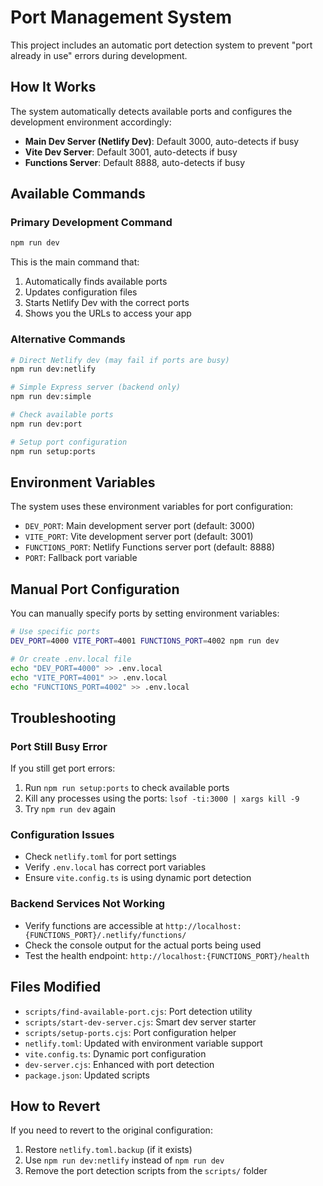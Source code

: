 # Port Management System

This project includes an automatic port detection system to prevent "port already in use" errors during development.

## How It Works

The system automatically detects available ports and configures the development environment accordingly:

- **Main Dev Server (Netlify Dev)**: Default 3000, auto-detects if busy
- **Vite Dev Server**: Default 3001, auto-detects if busy  
- **Functions Server**: Default 8888, auto-detects if busy

## Available Commands

### Primary Development Command
```bash
npm run dev
```
This is the main command that:
1. Automatically finds available ports
2. Updates configuration files
3. Starts Netlify Dev with the correct ports
4. Shows you the URLs to access your app

### Alternative Commands
```bash
# Direct Netlify dev (may fail if ports are busy)
npm run dev:netlify

# Simple Express server (backend only)
npm run dev:simple

# Check available ports
npm run dev:port

# Setup port configuration
npm run setup:ports
```

## Environment Variables

The system uses these environment variables for port configuration:

- `DEV_PORT`: Main development server port (default: 3000)
- `VITE_PORT`: Vite development server port (default: 3001)
- `FUNCTIONS_PORT`: Netlify Functions server port (default: 8888)
- `PORT`: Fallback port variable

## Manual Port Configuration

You can manually specify ports by setting environment variables:

```bash
# Use specific ports
DEV_PORT=4000 VITE_PORT=4001 FUNCTIONS_PORT=4002 npm run dev

# Or create .env.local file
echo "DEV_PORT=4000" >> .env.local
echo "VITE_PORT=4001" >> .env.local
echo "FUNCTIONS_PORT=4002" >> .env.local
```

## Troubleshooting

### Port Still Busy Error
If you still get port errors:
1. Run `npm run setup:ports` to check available ports
2. Kill any processes using the ports: `lsof -ti:3000 | xargs kill -9`
3. Try `npm run dev` again

### Configuration Issues
- Check `netlify.toml` for port settings
- Verify `.env.local` has correct port variables
- Ensure `vite.config.ts` is using dynamic port detection

### Backend Services Not Working
- Verify functions are accessible at `http://localhost:{FUNCTIONS_PORT}/.netlify/functions/`
- Check the console output for the actual ports being used
- Test the health endpoint: `http://localhost:{FUNCTIONS_PORT}/health`

## Files Modified

- `scripts/find-available-port.cjs`: Port detection utility
- `scripts/start-dev-server.cjs`: Smart dev server starter
- `scripts/setup-ports.cjs`: Port configuration helper
- `netlify.toml`: Updated with environment variable support
- `vite.config.ts`: Dynamic port configuration
- `dev-server.cjs`: Enhanced with port detection
- `package.json`: Updated scripts

## How to Revert

If you need to revert to the original configuration:
1. Restore `netlify.toml.backup` (if it exists)
2. Use `npm run dev:netlify` instead of `npm run dev`
3. Remove the port detection scripts from the `scripts/` folder